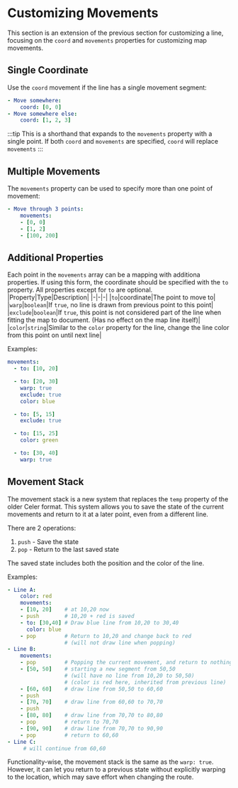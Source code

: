 # Customizing Movements
This section is an extension of the previous section for customizing a line,
focusing on the `coord` and `movements` properties for customizing map movements.

## Single Coordinate
Use the `coord` movement if the line has a single movement segment:
```yaml
- Move somewhere:
    coord: [0, 0]
- Move somewhere else:
    coord: [1, 2, 3]
```
:::tip
This is a shorthand that expands to the `movements` property with a single point.
If both `coord` and `movements` are specified, `coord` will replace `movements`
:::

## Multiple Movements
The `movements` property can be used to specify more than one point of movement:
```yaml
- Move through 3 points:
    movements:
    - [0, 0]
    - [1, 2]
    - [100, 200]
```

## Additional Properties
Each point in the `movements` array can be a mapping with additiona properties.
If using this form, the coordinate should be specified with the `to` property.
All properties except for `to` are optional.
|Property|Type|Description|
|-|-|-|
|`to`|coordinate|The point to move to|
|`warp`|`boolean`|If `true`, no line is drawn from previous point to this point|
|`exclude`|`boolean`|If `true`, this point is not considered part of the line when fitting the map to document. (Has no effect on the map line itself)|
|`color`|`string`|Similar to the `color` property for the line, change the line color from this point on until next line|

Examples:
```yaml
movements:
  - to: [10, 20]

  - to: [20, 30]
    warp: true
    exclude: true
    color: blue

  - to: [5, 15]
    exclude: true

  - to: [15, 25]
    color: green

  - to: [30, 40]
    warp: true
```

## Movement Stack
The movement stack is a new system that replaces the `temp` property of the
older Celer format. This system allows you to save the state of the current movements
and return to it at a later point, even from a different line.

There are 2 operations:
1. `push` - Save the state
2. `pop` - Return to the last saved state

The saved state includes both the position and the color of the line.

Examples:
```yaml
- Line A:
    color: red
    movements:
    - [10, 20]    # at 10,20 now
    - push        # 10,20 + red is saved
    - to: [30,40] # Draw blue line from 10,20 to 30,40
      color: blue
    - pop         # Return to 10,20 and change back to red
                  # (will not draw line when popping)
- Line B:
    movements:
    - pop         # Popping the current movement, and return to nothing
    - [50, 50]    # starting a new segment from 50,50
                  # (will have no line from 10,20 to 50,50)
                  # (color is red here, inherited from previous line)
    - [60, 60]    # draw line from 50,50 to 60,60
    - push
    - [70, 70]    # draw line from 60,60 to 70,70
    - push
    - [80, 80]    # draw line from 70,70 to 80,80
    - pop         # return to 70,70
    - [90, 90]    # draw line from 70,70 to 90,90
    - pop         # return to 60,60
- Line C:
     # will continue from 60,60
```

Functionality-wise, the movement stack is the same as the `warp: true`. However,
it can let you return to a previous state without explicitly warping to the location,
which may save effort when changing the route.



